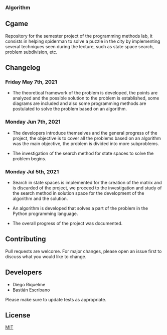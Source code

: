 ### **Algorithm**
  
## Cgame
Repository for the semester project of the programming methods lab, it consists in helping spiderman to solve a puzzle in the city by implementing several techniques seen during the lecture, such as state space search, problem subdivision, etc.


## Changelog


### Friday May 7th, 2021

* The theoretical framework of the problem is developed, the points are analyzed and the possible solution to the problem is established, some diagrams are included and also some programming methods are postulated to solve the problem based on an algorithm.


### Monday Jun 7th, 2021


* The developers introduce themselves and the general progress of the project, the objective is to cover all the problems based on an algorithm was the main objective, the problem is divided into more subproblems.

* The investigation of the search method for state spaces to solve the problem begins.

           
       
### Monday Jul 5th, 2021

* Search in state spaces is implemented for the creation of the matrix and is discarded of the project, we proceed to the investigation and study of the search method in solution space for the development of the algorithm and the solution.

* An algorithm is developed that solves a part of the problem in the Python programming language.

* The overall progress of the project was documented.


## Contributing
Pull requests are welcome. For major changes, please open an issue first to discuss what you would like to change.

## Developers

* Diego Riquelme
* Bastián Escribano

Please make sure to update tests as appropriate.

## License
[MIT](https://choosealicense.com/licenses/mit/)

